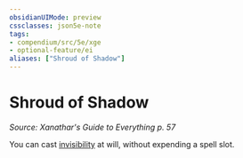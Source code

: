 ```yaml
---
obsidianUIMode: preview
cssclasses: json5e-note
tags:
- compendium/src/5e/xge
- optional-feature/ei
aliases: ["Shroud of Shadow"]
---
```

# Shroud of Shadow
*Source: Xanathar's Guide to Everything p. 57* 

You can cast [invisibility](../spells/invisibility.md#) at will, without expending a spell slot.